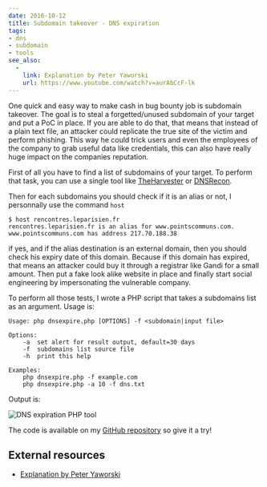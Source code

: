 ```yaml
---
date: 2016-10-12
title: Subdomain takeover - DNS expiration
tags:
- dns
- subdomain
- tools
see_also:
  -
    link: Explanation by Peter Yaworski
    url: https://www.youtube.com/watch?v=aurAbCcF-lk
---
```

One quick and easy way to make cash in bug bounty job is subdomain takeover.
The goal is to steal a forgetted/unused subdomain of your target and put a PoC in place.
If you are able to do that, that means that instead of a plain text file, an attacker could replicate the true site of the victim and perform phishing.
This way he could trick users and even the employees of the company to grab useful data like credentials, this can also have really huge impact on the companies reputation.

First of all you have to find a list of subdomains of your target.
To perform that task, you can use a single tool like [TheHarvester](/theharvester/) or [DNSRecon](https://github.com/darkoperator/dnsrecon).
<!--more-->

Then for each subdomains you should check if it is an alias or not, I personnally use the command `host`

```none
$ host rencontres.leparisien.fr
rencontres.leparisien.fr is an alias for www.pointscommuns.com.
www.pointscommuns.com has address 217.70.188.38
```

if yes, and if the alias destination is an external domain, then you should check his expiry date of this domain.
Because if this domain has expired, that means an attacker could buy it through a registrar like Gandi for a small amount.
Then put a fake look alike website in place and finally start social engineering by impersonating the vulnerable company.

To perform all those tests, I wrote a PHP script that takes a subdomains list as an argument.
Usage is:

```none
Usage: php dnsexpire.php [OPTIONS] -f <subdomain|input file>

Options:
    -a  set alert for result output, default=30 days
    -f  subdomains list source file
    -h  print this help

Examples:
    php dnsexpire.php -f example.com
    php dnsexpire.php -a 10 -f dns.txt
```

Output is:

![DNS expiration PHP tool](/images/dnsexpire-example.jpg)

The code is available on my [GitHub repository](https://github.com/gwen001/dnsexpire) so give it a try!


## External resources

- [Explanation by Peter Yaworski](https://www.youtube.com/watch?v=aurAbCcF-lk)
